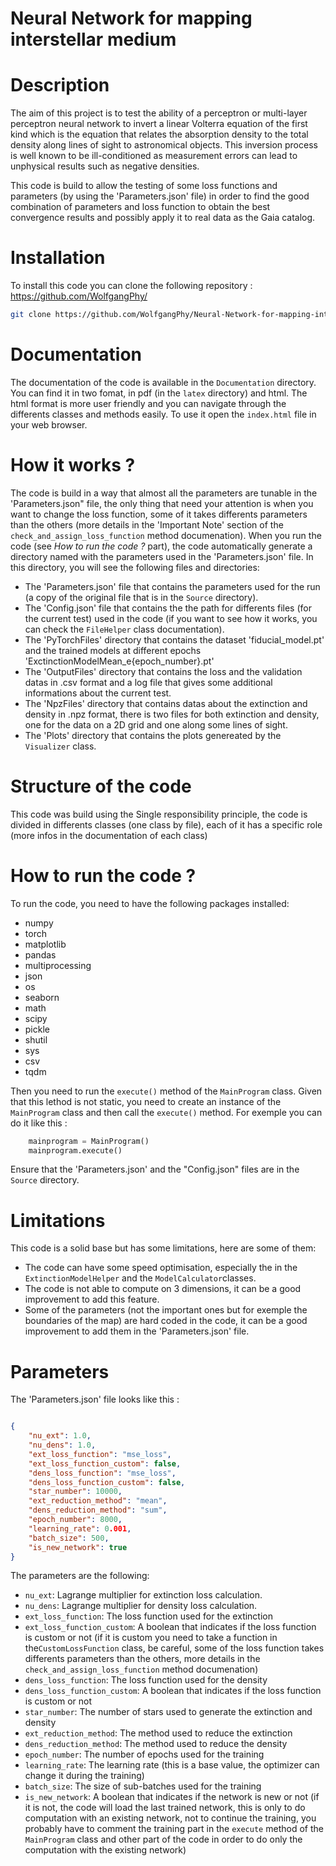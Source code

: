 # Neural Network for mapping interstellar medium

# Description

The aim of this project is to test the ability of a perceptron or multi-layer perceptron neural network to invert a linear Volterra equation of the first kind which is the equation that relates the absorption density  to the total density along lines of sight to astronomical objects. This inversion process is well known to be ill-conditioned as measurement errors can lead to unphysical results such as negative densities.

This code is build to allow the testing of some loss functions and parameters (by using the 'Parameters.json' file) in order to find the good combination of parameters and loss function to obtain the best convergence results and possibly apply it to real data as the Gaia catalog.

# Installation

To install this code you can clone the following repository : https://github.com/WolfgangPhy/

```bash
git clone https://github.com/WolfgangPhy/Neural-Network-for-mapping-interstellar-medium.git
```
# Documentation

The documentation of the code is available in the `Documentation` directory. You can find it in two fomat, in pdf (in the `latex` directory) and html. The html format is more user friendly and you can navigate through the differents classes and methods easily. To use it open the `index.html` file in your web browser.

# How it works ?

The code is build in a way that almost all the parameters are tunable in the 'Parameters.json" file, the only thing that need your attention is when you want to change the loss function, some of it takes differents parameters than the others (more details in the 'Important Note' section of the `check_and_assign_loss_function` method documenation).
When you run the code (see *How to run the code ?* part), the code automatically generate a directory named with the parameters used in the 'Parameters.json' file. In this directory, you will see the following files and directories:
- The 'Parameters.json' file that contains the parameters used for the run (a copy of the original file that is in the `Source` directory).
- The 'Config.json' file that contains the the path for differents files (for the current test) used in the code (if you want to see how it works, you can check the `FileHelper` class documentation).
- The 'PyTorchFiles' directory that contains the dataset 'fiducial_model.pt' and the trained models at different epochs 'ExctinctionModelMean_e{epoch_number}.pt'
- The 'OutputFiles' directory that contains the loss and the validation datas in .csv format and a log file that gives some additional informations about the current test.
- The 'NpzFiles' directory that contains datas about the extinction and density in .npz format, there is two files for both extinction and density, one for the data on a 2D grid and one along some lines of sight.
- The 'Plots' directory that contains the plots genereated by the `Visualizer` class.

# Structure of the code

This code was build using the Single responsibility principle, the code is divided in differents classes (one class by file), each of it has a specific role (more infos in the documentation of each class)

# How to run the code ?

To run the code, you need to have the following packages installed:
- numpy
- torch
- matplotlib
- pandas
- multiprocessing
- json
- os
- seaborn
- math
- scipy
- pickle
- shutil
- sys
- csv
- tqdm

Then you need to run the `execute()` method of the `MainProgram` class. Given that this lethod is not static, you need to create an instance of the `MainProgram` class and then call the `execute()` method. For exemple you can do it like this :
    
```Python
    mainprogram = MainProgram()
    mainprogram.execute()
```

Ensure that the 'Parameters.json'  and the "Config.json" files are in the `Source` directory.

# Limitations

This code is a solid base but has some limitations, here are some of them:
- The code can have some speed optimisation, especially the in the `ExtinctionModelHelper` and the `ModelCalculator`classes.
- The code is not able to compute on 3 dimensions, it can be a good improvement to add this feature.
- Some of the parameters (not the important ones but for exemple the boundaries of the map) are hard coded in the code, it can be a good improvement to add them in the 'Parameters.json' file.

# Parameters 

The 'Parameters.json' file looks like this :

```json

{
    "nu_ext": 1.0,
    "nu_dens": 1.0,
    "ext_loss_function": "mse_loss",
    "ext_loss_function_custom": false,
    "dens_loss_function": "mse_loss",
    "dens_loss_function_custom": false,
    "star_number": 10000,
    "ext_reduction_method": "mean",
    "dens_reduction_method": "sum",
    "epoch_number": 8000,
    "learning_rate": 0.001,
    "batch_size": 500,
    "is_new_network": true
}
```

The parameters are the following:
- `nu_ext`: Lagrange multiplier for extinction loss calculation.
- `nu_dens`: Lagrange multiplier for density loss calculation.
- `ext_loss_function`: The loss function used for the extinction
- `ext_loss_function_custom`: A boolean that indicates if the loss function is custom or not (if it is custom you need
  to take a function in the`CustomLossFunction` class, be careful, some of the loss function takes differents parameters
  than the others, more details in the `check_and_assign_loss_function` method documenation)
- `dens_loss_function`: The loss function used for the density
- `dens_loss_function_custom`: A boolean that indicates if the loss function is custom or not
- `star_number`: The number of stars used to generate the extinction and density
- `ext_reduction_method`: The method used to reduce the extinction
- `dens_reduction_method`: The method used to reduce the density
- `epoch_number`: The number of epochs used for the training
- `learning_rate`: The learning rate (this is a base value, the optimizer can change it during the training)
- `batch_size`: The size of sub-batches used for the training
- `is_new_network`: A boolean that indicates if the network is new or not (if it is not, the code will load the last trained network,
  this is only to do computation with an existing network, not to continue the training, you probably have to comment the training part in the `execute` method of the `MainProgram` class and other part of the code in order to do only the computation with the existing network)
